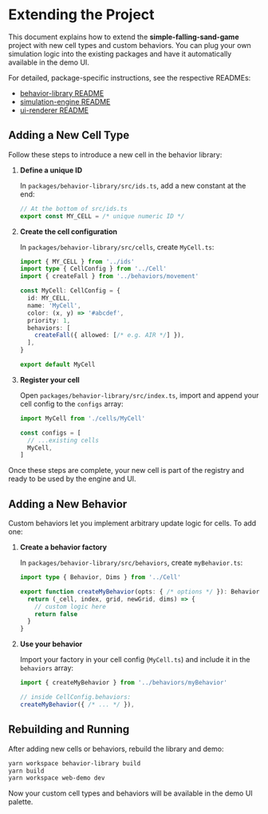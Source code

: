 # Extending the Project

This document explains how to extend the **simple-falling-sand-game** project with new cell types and custom behaviors. You can plug your own simulation logic into the existing packages and have it automatically available in the demo UI.

For detailed, package-specific instructions, see the respective READMEs:

- [behavior-library README](../packages/behavior-library/README.md)
- [simulation-engine README](../packages/simulation-engine/README.md)
- [ui-renderer README](../packages/ui-renderer/README.md)

## Adding a New Cell Type

Follow these steps to introduce a new cell in the behavior library:

1. **Define a unique ID**

   In `packages/behavior-library/src/ids.ts`, add a new constant at the end:

   ```ts
   // At the bottom of src/ids.ts
   export const MY_CELL = /* unique numeric ID */
   ```

2. **Create the cell configuration**

   In `packages/behavior-library/src/cells`, create `MyCell.ts`:

   ```ts
   import { MY_CELL } from '../ids'
   import type { CellConfig } from '../Cell'
   import { createFall } from '../behaviors/movement'

   const MyCell: CellConfig = {
     id: MY_CELL,
     name: 'MyCell',
     color: (x, y) => '#abcdef',
     priority: 1,
     behaviors: [
       createFall({ allowed: [/* e.g. AIR */] }),
     ],
   }

   export default MyCell
   ```

3. **Register your cell**

   Open `packages/behavior-library/src/index.ts`, import and append your cell config to the `configs` array:

   ```ts
   import MyCell from './cells/MyCell'

   const configs = [
     // ...existing cells
     MyCell,
   ]
   ```

Once these steps are complete, your new cell is part of the registry and ready to be used by the engine and UI.

## Adding a New Behavior

Custom behaviors let you implement arbitrary update logic for cells. To add one:

1. **Create a behavior factory**

   In `packages/behavior-library/src/behaviors`, create `myBehavior.ts`:

   ```ts
   import type { Behavior, Dims } from '../Cell'

   export function createMyBehavior(opts: { /* options */ }): Behavior {
     return (_cell, index, grid, newGrid, dims) => {
       // custom logic here
       return false
     }
   }
   ```

2. **Use your behavior**

   Import your factory in your cell config (`MyCell.ts`) and include it in the `behaviors` array:

   ```ts
   import { createMyBehavior } from '../behaviors/myBehavior'

   // inside CellConfig.behaviors:
   createMyBehavior({ /* ... */ }),
   ```

## Rebuilding and Running

After adding new cells or behaviors, rebuild the library and demo:

```bash
yarn workspace behavior-library build
yarn build
yarn workspace web-demo dev
```

Now your custom cell types and behaviors will be available in the demo UI palette.